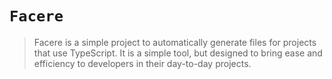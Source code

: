 # `Facere`

> Facere is a simple project to automatically generate files for projects that use TypeScript.
> It is a simple tool, but designed to bring ease and efficiency to developers in their day-to-day projects.
